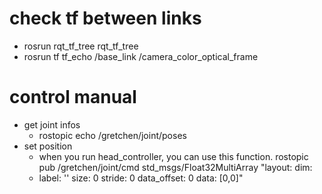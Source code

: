 
# check tf between links
- rosrun rqt_tf_tree rqt_tf_tree
- rosrun tf tf_echo /base_link /camera_color_optical_frame

# control manual
- get joint infos
	- rostopic echo /gretchen/joint/poses
- set position
	- when you run head_controller, you can use this function.
rostopic pub /gretchen/joint/cmd std_msgs/Float32MultiArray "layout:
  dim:
  - label: ''
    size: 0
    stride: 0
  data_offset: 0
data: [0,0]" 
